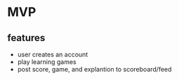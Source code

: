 # MVP

## features 
- user creates an account 
- play learning games
- post score, game, and explantion to scoreboard/feed

